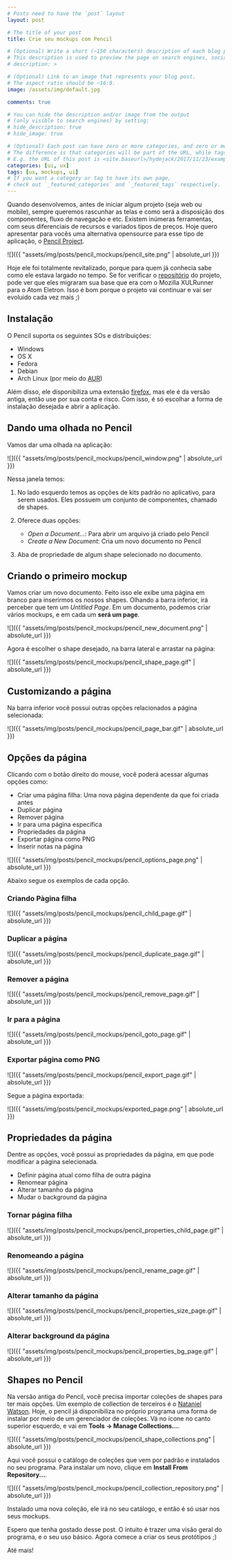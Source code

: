 ```yaml
---
# Posts need to have the `post` layout
layout: post

# The title of your post
title: Crie seu mockups com Pencil

# (Optional) Write a short (~150 characters) description of each blog post.
# This description is used to preview the page on search engines, social media, etc.
# description: >

# (Optional) Link to an image that represents your blog post.
# The aspect ratio should be ~16:9.
image: /assets/img/default.jpg

comments: true

# You can hide the description and/or image from the output
# (only visible to search engines) by setting:
# hide_description: true
# hide_image: true

# (Optional) Each post can have zero or more categories, and zero or more tags.
# The difference is that categories will be part of the URL, while tags will not.
# E.g. the URL of this post is <site.baseurl>/hydejack/2017/11/23/example-content/
categories: [ui, ux]
tags: [ux, mockups, ui]
# If you want a category or tag to have its own page,
# check out `_featured_categories` and `_featured_tags` respectively.
---
```


Quando desenvolvemos, antes de iniciar algum projeto (seja web ou mobile), sempre queremos rascunhar as telas e como será a disposição dos componentes, fluxo de navegação e etc. Existem inúmeras ferramentas, com seus diferenciais de recursos e variados tipos de preços. Hoje quero apresentar para vocês uma alternativa opensource para esse tipo de aplicação, o [Pencil Project](http://pencil.evolus.vn).

![]({{ "assets/img/posts/pencil_mockups/pencil_site.png" | absolute_url }})

Hoje ele foi totalmente revitalizado, porque para quem já conhecia sabe como ele estava largado no tempo. Se for verificar o [repositório](https://github.com/evolus/pencil) do projeto, pode ver que eles migraram sua base que era com o Mozilla XULRunner para o Atom Eletron. Isso é bom porque o projeto vai continuar e vai ser evoluido cada vez mais ;)

## Instalação

O Pencil suporta os seguintes SOs e distribuições:

- Windows
- OS X
- Fedora
- Debian
- Arch Linux (por meio do [AUR](https://aur.archlinux.org/packages/evolus-pencil-bin/))

Além disso, ele disponibiliza uma extensão [firefox](http://evoluspencil.googlecode.com/files/Pencil-2.0-5-fx.xpi), mas ele é da versão antiga, então use por sua conta e risco. Com isso, é só escolhar a forma de instalação desejada e abrir a aplicação.

## Dando uma olhada no Pencil

Vamos dar uma olhada na aplicação:

![]({{ "assets/img/posts/pencil_mockups/pencil_window.png" | absolute_url }})

Nessa janela temos:

1.  No lado esquerdo temos as opções de kits padrão no aplicativo, para serem usados. Eles possuem um conjunto de componentes, chamado de shapes.
2.  Oferece duas opções:

    - _Open a Document..._: Para abrir um arquivo já criado pelo Pencil
    - _Create a New Document_: Cria um novo documento no Pencil

3.  Aba de propriedade de algum shape selecionado no documento.

## Criando o primeiro mockup

Vamos criar um novo documento. Feito isso ele exibe uma página em branco para inserirmos os nossos shapes. Olhando a barra inferior, irá perceber que tem um _Untitled Page_. Em um documento, podemos criar vários mockups, e em cada um **será um page**.

![]({{ "assets/img/posts/pencil_mockups/pencil_new_document.png" | absolute_url }})

Agora é escolher o shape desejado, na barra lateral e arrastar na página:

![]({{ "assets/img/posts/pencil_mockups/pencil_shape_page.gif" | absolute_url }})

## Customizando a página

Na barra inferior você possui outras opções relacionados a página selecionada:

![]({{ "assets/img/posts/pencil_mockups/pencil_page_bar.gif" | absolute_url }})

## Opções da página

Clicando com o botão direito do mouse, você poderá acessar algumas opções como:

- Criar uma página filha: Uma nova página dependente da que foi criada antes
- Duplicar página
- Remover página
- Ir para uma página específica
- Propriedades da página
- Exportar página como PNG
- Inserir notas na página

![]({{ "assets/img/posts/pencil_mockups/pencil_options_page.png" | absolute_url }})

Abaixo segue os exemplos de cada opção.

### Criando Pàgina filha

![]({{ "assets/img/posts/pencil_mockups/pencil_child_page.gif" | absolute_url }})

### Duplicar a página

![]({{ "assets/img/posts/pencil_mockups/pencil_duplicate_page.gif" | absolute_url }})

### Remover a página

![]({{ "assets/img/posts/pencil_mockups/pencil_remove_page.gif" | absolute_url }})

### Ir para a página

![]({{ "assets/img/posts/pencil_mockups/pencil_goto_page.gif" | absolute_url }})

### Exportar página como PNG

![]({{ "assets/img/posts/pencil_mockups/pencil_export_page.gif" | absolute_url }})

Segue a página exportada:

![]({{ "assets/img/posts/pencil_mockups/exported_page.png" | absolute_url }})

## Propriedades da página

Dentre as opções, você possui as propriedades da página, em que pode modificar a página selecionada.

- Definir página atual como filha de outra página
- Renomear página
- Alterar tamanho da página
- Mudar o background da página

### Tornar página filha

![]({{ "assets/img/posts/pencil_mockups/pencil_properties_child_page.gif" | absolute_url }})

### Renomeando a página

![]({{ "assets/img/posts/pencil_mockups/pencil_rename_page.gif" | absolute_url }})

### Alterar tamanho da página

![]({{ "assets/img/posts/pencil_mockups/pencil_properties_size_page.gif" | absolute_url }})

### Alterar background da página

![]({{ "assets/img/posts/pencil_mockups/pencil_properties_bg_page.gif" | absolute_url }})

## Shapes no Pencil

Na versão antiga do Pencil, vocẽ precisa importar coleções de shapes para ter mais opções. Um exemplo de collection de terceiros é o [Nataniel Watson](https://nathanielw.github.io/pencil-stencils/). Hoje, o pencil já disponibiliza no próprio programa uma forma de instalar por meio de um gerenciador de coleções. Vá no ícone no canto superior esquerdo, e vai em **Tools -&gt; Manage Collections...**.

![]({{ "assets/img/posts/pencil_mockups/pencil_shape_collections.png" | absolute_url }})

Aqui você possui o catálogo de coleções que vem por padrão e instalados no seu programa. Para instalar um novo, clique em **Install From Repository...**.

![]({{ "assets/img/posts/pencil_mockups/pencil_collection_repository.png" | absolute_url }})

Instalado uma nova coleção, ele irá no seu catálogo, e então é só usar nos seus mockups.

Espero que tenha gostado desse post. O intuito é trazer uma visão geral do programa, e o seu uso básico. Agora comece a criar os seus protótipos ;)

Até mais!
